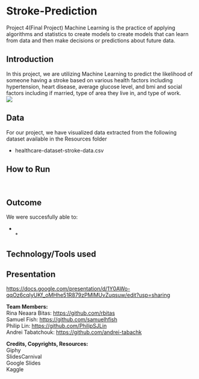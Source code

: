 # Stroke-Prediction
Project 4(Final Project)
Machine Learning is the practice of applying algorithms and statistics to create models to create models that can learn from data and then make decisions or predictions about future data.

## **Introduction**<br/>
In this project, we are utilizing Machine Learning to predict the likelihood of someone having a stroke based on various health factors including hypertension, heart disease, average glucose level, and bmi and social factors including if married, type of area they live in, and type of work.<br/>
![](https://media.giphy.com/media/v1.Y2lkPTc5MGI3NjExN3BuaTM0dmhxdjNzbXE2NmE5bm03aDgzdHhuemxvamdtcHJuZzUxbCZlcD12MV9pbnRlcm5hbF9naWZfYnlfaWQmY3Q9Zw/iPj5oRtJzQGxwzuCKV/giphy.gif)

## **Data**
For our project, we have visualized data extracted from the following dataset available in the Resources folder <br/>
   * healthcare-dataset-stroke-data.csv <br/>


## **How to Run**
 <br/>

## **Outcome**
We were succesfully able to: <br/>
* <br/>   
   * 

## **Technology/Tools used**


## **Presentation**
https://docs.google.com/presentation/d/1Y0AWo-qqOz6cqIyUKf_oMHhe51R879zPMlMUvZuqsuw/edit?usp=sharing

**Team Members:** <br/>
Rina Neaara Bitas: https://github.com/rbitas <br/>
Samuel Fish: https://github.com/samuelhfish <br/>
Philip Lin: https://github.com/PhilipSJLin <br/>
Andrei Tabatchouk: https://github.com/andrei-tabachk <br/>

**Credits, Copyrights, Resources:** <br/>
Giphy <br/>
SlidesCarnival <br/>
Google Slides <br/>
Kaggle <br/>

